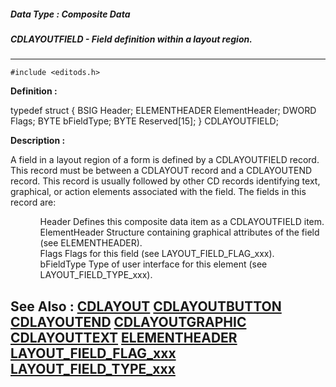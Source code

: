 ##### Data Type : Composite Data
##### CDLAYOUTFIELD - Field definition within a layout region.
---
```
#include <editods.h>
```

**Definition :**

typedef struct {
   BSIG           Header;
   ELEMENTHEADER  ElementHeader;
   DWORD          Flags;
   BYTE           bFieldType;
   BYTE           Reserved[15];
} CDLAYOUTFIELD;

**Description :**

A field in a layout region of a form is defined by a CDLAYOUTFIELD record.  This record must be between a CDLAYOUT record and a CDLAYOUTEND record.  This record is usually followed by other CD records identifying text,  graphical, or action elements associated with the field.  The fields in this record are:<br>

<ul>
<ul>Header	Defines this composite data item as a CDLAYOUTFIELD item.<br>
ElementHeader	Structure containing graphical attributes of the field (see ELEMENTHEADER).<br>
Flags	Flags for this field (see LAYOUT_FIELD_FLAG_xxx).<br>
bFieldType	Type of user interface for this element (see LAYOUT_FIELD_TYPE_xxx).</ul>
</ul>



**See Also :**
[CDLAYOUT](/domino-c-api-docs/reference/Data/CDLAYOUT)
[CDLAYOUTBUTTON](/domino-c-api-docs/reference/Data/CDLAYOUTBUTTON)
[CDLAYOUTEND](/domino-c-api-docs/reference/Data/CDLAYOUTEND)
[CDLAYOUTGRAPHIC](/domino-c-api-docs/reference/Data/CDLAYOUTGRAPHIC)
[CDLAYOUTTEXT](/domino-c-api-docs/reference/Data/CDLAYOUTTEXT)
[ELEMENTHEADER](/domino-c-api-docs/reference/Data/ELEMENTHEADER)
[LAYOUT_FIELD_FLAG_xxx](/domino-c-api-docs/reference/Symb/LAYOUT_FIELD_FLAG_xxx)
[LAYOUT_FIELD_TYPE_xxx](/domino-c-api-docs/reference/Symb/LAYOUT_FIELD_TYPE_xxx)
---
